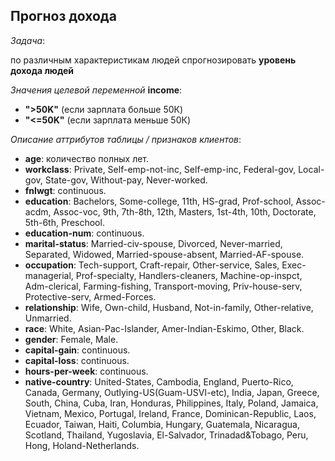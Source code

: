 ## Прогноз дохода

*Задача*: 

по различным характеристикам людей спрогнозировать **уровень дохода людей**

*Значения целевой переменной* **income**:

- **">50K"** (если зарплата больше 50К)
- **"<=50K"** (если зарплата меньше 50К)

*Описание аттрибутов таблицы / признаков клиентов*:

- **age**: количество полных лет. 
- **workclass**: Private, Self-emp-not-inc, Self-emp-inc, Federal-gov, Local-gov, State-gov, Without-pay, Never-worked. 
- **fnlwgt**: continuous. 
- **education**: Bachelors, Some-college, 11th, HS-grad, Prof-school, Assoc-acdm, Assoc-voc, 9th, 7th-8th, 12th, Masters, 1st-4th, 10th, Doctorate, 5th-6th, Preschool. 
- **education-num**: continuous. 
- **marital-status**: Married-civ-spouse, Divorced, Never-married, Separated, Widowed, Married-spouse-absent, Married-AF-spouse. 
- **occupation**: Tech-support, Craft-repair, Other-service, Sales, Exec-managerial, Prof-specialty, Handlers-cleaners, Machine-op-inspct, Adm-clerical, Farming-fishing, Transport-moving, Priv-house-serv, Protective-serv, Armed-Forces. 
- **relationship**: Wife, Own-child, Husband, Not-in-family, Other-relative, Unmarried. 
- **race**: White, Asian-Pac-Islander, Amer-Indian-Eskimo, Other, Black. 
- **gender**: Female, Male. 
- **capital-gain**: continuous. 
- **capital-loss**: continuous. 
- **hours-per-week**: continuous. 
- **native-country**: United-States, Cambodia, England, Puerto-Rico, Canada, Germany, Outlying-US(Guam-USVI-etc), India, Japan, Greece, South, China, Cuba, Iran, Honduras, Philippines, Italy, Poland, Jamaica, Vietnam, Mexico, Portugal, Ireland, France, Dominican-Republic, Laos, Ecuador, Taiwan, Haiti, Columbia, Hungary, Guatemala, Nicaragua, Scotland, Thailand, Yugoslavia, El-Salvador, Trinadad&Tobago, Peru, Hong, Holand-Netherlands. 

